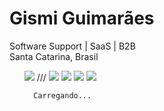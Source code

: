 
<h1 class="text-heading-xlarge inline t-24 v-align-middle break-words">Gismi Guimarães</h1>
<div class="text-body-medium break-words">
      Software Support | SaaS | B2B 
    </div>
    <span class="text-body-small inline t-black--light break-words">
      Santa Catarina, Brasil
    </span>
    <ul class="pv-top-card--list pv-top-card--list-bullet display-flex pb1"> 
<img src="https://img.icons8.com/cute-clipart/64/000000/linkedin.png"/>      ///  <img src="https://img.icons8.com/color/48/000000/javascript--v1.png"/>  <img  src="https://img.icons8.com/color/48/000000/nodejs.png"/> <img src="https://img.icons8.com/external-flaticons-lineal-color-flat-icons/64/000000/external-sql-file-computer-programming-icons-flaticons-lineal-color-flat-icons.png"/> <img  <img src="https://img.icons8.com/external-flaticons-flat-flat-icons/64/000000/external-scrum-agile-flaticons-flat-flat-icons-2.png"/>

      
      Carregando...
